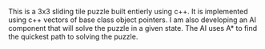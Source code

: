This is a 3x3 sliding tile puzzle built entierly using c++. It is implemented using 
c++ vectors of base class object pointers. 
I am also developing an AI component that will solve the puzzle in a given state. The AI
uses A* to find the quickest path to solving the puzzle.
